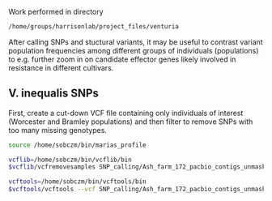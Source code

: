 Work performed in directory
```bash
/home/groups/harrisonlab/project_files/venturia
```

After calling SNPs and stuctural variants, it may be useful to contrast variant population
frequencies among different groups of individuals (populations) to e.g. further zoom in on
candidate effector genes likely involved in resistance in different cultivars.

## V. inequalis SNPs
First, create a cut-down VCF file containing only individuals of interest 
(Worcester and Bramley populations) and then filter to remove SNPs with too many missing genotypes.

```bash
source /home/sobczm/bin/marias_profile

vcflib=/home/sobczm/bin/vcflib/bin
$vcflib/vcfremovesamples SNP_calling/Ash_farm_172_pacbio_contigs_unmasked_3.vcf 083 096 097 098 101 106 119 >Ash_farm_172_pacbio_contigs_unmasked_3_bw.vcf 

vcftools=/home/sobczm/bin/vcftools/bin
$vcftools/vcftools --vcf SNP_calling/Ash_farm_172_pacbio_contigs_unmasked_3_bw.vcf  --max-missing 0.95 --recode --out Ash_farm_172_pacbio_contigs_unmasked_3_bw_filtered
```
<!--
Groups of isolates from different cultivars described, 8 isolates for Worcester (pop1 below) and 6 isolates for Bramley (pop2 below); two Bramley isolates lost due to poor sequencing (036 and 057)

Important: check script options below, in order to use the correct ones in
a given analysis (e.g. "ply" argument for ploidy).

```bash
scripts=/home/sobczm/bin/popgen/summary_stats
python $scripts/vcf_find_difference_pop.py --vcf Ash_farm_172_pacbio_contigs_unmasked_bw_filtered.recode.vcf --out Ash_farm_172_pacbio_contigs_unmasked_bw_filtered_fixed.vcf --ply 1 --pop1 202,,182,,173,,190,,172,,197,,196,,049 --pop2 024,,030,,007,,025,,044,,199 --thr 0.95
```

##V. inequalis structural variants
```bash
input=/home/sobczm/popgen/snp/sv_calling
python $scripts/vcf_find_difference_pop.py --vcf $input/vinequalis/vinequalis_struc_variants.vcf --out $input/vinequalis/vinequalis_struc_variants_fixed.vcf --ply 1 --pop1 202,,182,,173,,190,,172,,197,,196 --pop2 057,,024,,030,,007,,025,,044 --thr 0.95
```